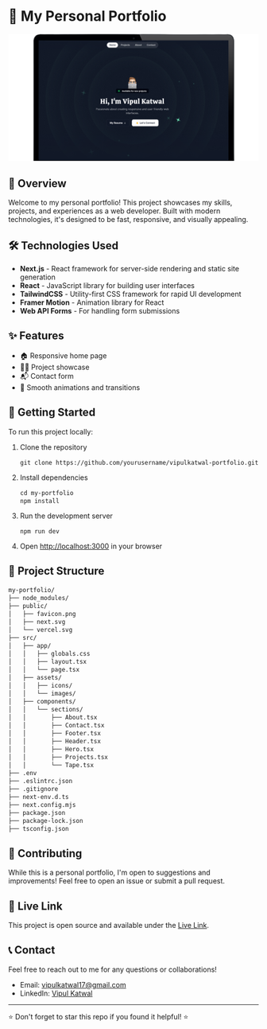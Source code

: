 # 🚀 My Personal Portfolio

![Portfolio](./public/my-portfolio.png)

## 🌟 Overview

Welcome to my personal portfolio! This project showcases my skills, projects, and experiences as a web developer. Built with modern technologies, it's designed to be fast, responsive, and visually appealing.

## 🛠️ Technologies Used

- **Next.js** - React framework for server-side rendering and static site generation
- **React** - JavaScript library for building user interfaces
- **TailwindCSS** - Utility-first CSS framework for rapid UI development
- **Framer Motion** - Animation library for React
- **Web API Forms** - For handling form submissions

## ✨ Features

- 🏠 Responsive home page
- 👨‍💻 Project showcase
- 📬 Contact form
- 🎨 Smooth animations and transitions

## 🚀 Getting Started

To run this project locally:

1. Clone the repository
   ```
   git clone https://github.com/yourusername/vipulkatwal-portfolio.git
   ```

2. Install dependencies
   ```
   cd my-portfolio
   npm install
   ```

3. Run the development server
   ```
   npm run dev
   ```

4. Open [http://localhost:3000](http://localhost:3000) in your browser

## 📁 Project Structure

```
my-portfolio/
├── node_modules/
├── public/
│   ├── favicon.png
│   ├── next.svg
│   └── vercel.svg
├── src/
│   ├── app/
│   │   ├── globals.css
│   │   ├── layout.tsx
│   │   └── page.tsx
│   ├── assets/
│   │   ├── icons/
│   │   └── images/
│   ├── components/
│   │   └── sections/
│   │       ├── About.tsx
│   │       ├── Contact.tsx
│   │       ├── Footer.tsx
│   │       ├── Header.tsx
│   │       ├── Hero.tsx
│   │       ├── Projects.tsx
│   │       └── Tape.tsx
├── .env
├── .eslintrc.json
├── .gitignore
├── next-env.d.ts
├── next.config.mjs
├── package.json
├── package-lock.json
├── tsconfig.json
```

## 🤝 Contributing

While this is a personal portfolio, I'm open to suggestions and improvements! Feel free to open an issue or submit a pull request.

## 📄 Live Link

This project is open source and available under the [Live Link](https://vipulkatwal.vercel.app).

## 📞 Contact

Feel free to reach out to me for any questions or collaborations!

- Email: vipulkatwal17@gmail.com
- LinkedIn: [Vipul Katwal](https://www.linkedin.com/in/vipulkatwal)

---

⭐️ Don't forget to star this repo if you found it helpful! ⭐️